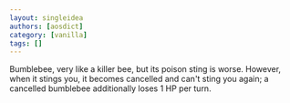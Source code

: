 ```yaml
---
layout: singleidea
authors: [aosdict]
category: [vanilla]
tags: []
---
```

Bumblebee, very like a killer bee, but its poison sting is worse. However, when it stings you, it becomes cancelled and can't sting you again; a cancelled bumblebee additionally loses 1 HP per turn.
